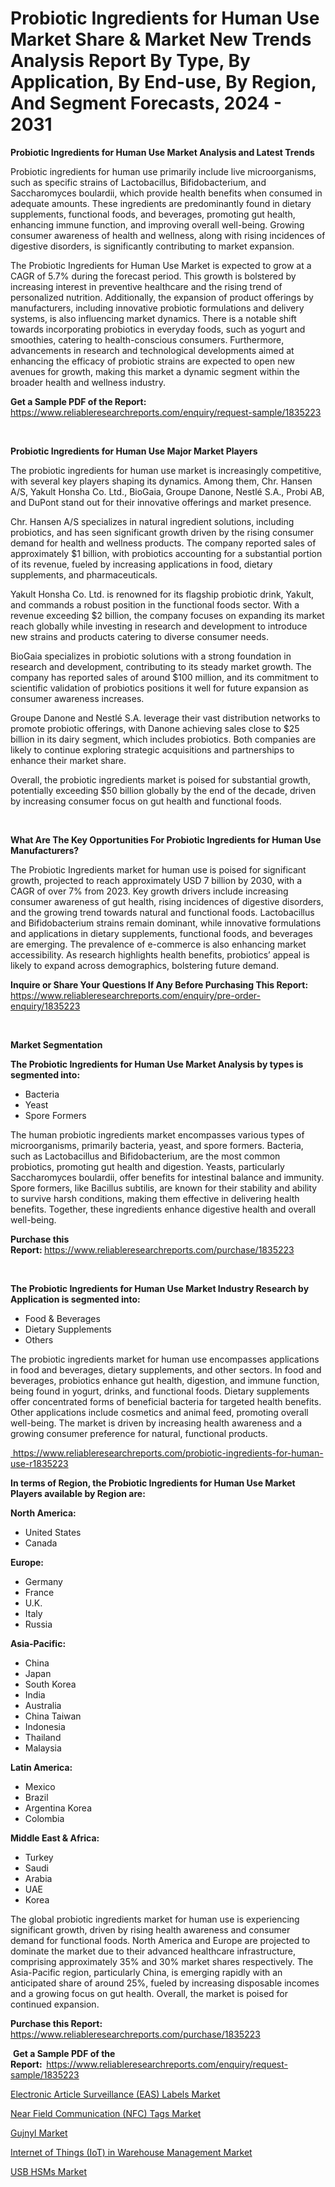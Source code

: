 <p><h1>Probiotic Ingredients for Human Use Market Share & Market New Trends Analysis Report By Type, By Application, By End-use, By Region, And Segment Forecasts, 2024 - 2031</h1></p><p><strong>Probiotic Ingredients for Human Use Market Analysis and Latest Trends</strong></p>
<p><p>Probiotic ingredients for human use primarily include live microorganisms, such as specific strains of Lactobacillus, Bifidobacterium, and Saccharomyces boulardii, which provide health benefits when consumed in adequate amounts. These ingredients are predominantly found in dietary supplements, functional foods, and beverages, promoting gut health, enhancing immune function, and improving overall well-being. Growing consumer awareness of health and wellness, along with rising incidences of digestive disorders, is significantly contributing to market expansion.</p><p>The Probiotic Ingredients for Human Use Market is expected to grow at a CAGR of 5.7% during the forecast period. This growth is bolstered by increasing interest in preventive healthcare and the rising trend of personalized nutrition. Additionally, the expansion of product offerings by manufacturers, including innovative probiotic formulations and delivery systems, is also influencing market dynamics. There is a notable shift towards incorporating probiotics in everyday foods, such as yogurt and smoothies, catering to health-conscious consumers. Furthermore, advancements in research and technological developments aimed at enhancing the efficacy of probiotic strains are expected to open new avenues for growth, making this market a dynamic segment within the broader health and wellness industry.</p></p>
<p><strong>Get a Sample PDF of the Report:&nbsp;</strong> <a href="https://www.reliableresearchreports.com/enquiry/request-sample/1835223?utm_campaign=16&utm_medium=2&utm_source=Github&utm_content=ia&utm_term=31122024&utm_id=probiotic-ingredients-for-human-use">https://www.reliableresearchreports.com/enquiry/request-sample/1835223</a></p>
<p>&nbsp;</p>
<p><strong>Probiotic Ingredients for Human Use Major Market Players</strong></p>
<p><p>The probiotic ingredients for human use market is increasingly competitive, with several key players shaping its dynamics. Among them, Chr. Hansen A/S, Yakult Honsha Co. Ltd., BioGaia, Groupe Danone, Nestlé S.A., Probi AB, and DuPont stand out for their innovative offerings and market presence.</p><p>Chr. Hansen A/S specializes in natural ingredient solutions, including probiotics, and has seen significant growth driven by the rising consumer demand for health and wellness products. The company reported sales of approximately $1 billion, with probiotics accounting for a substantial portion of its revenue, fueled by increasing applications in food, dietary supplements, and pharmaceuticals.</p><p>Yakult Honsha Co. Ltd. is renowned for its flagship probiotic drink, Yakult, and commands a robust position in the functional foods sector. With a revenue exceeding $2 billion, the company focuses on expanding its market reach globally while investing in research and development to introduce new strains and products catering to diverse consumer needs.</p><p>BioGaia specializes in probiotic solutions with a strong foundation in research and development, contributing to its steady market growth. The company has reported sales of around $100 million, and its commitment to scientific validation of probiotics positions it well for future expansion as consumer awareness increases.</p><p>Groupe Danone and Nestlé S.A. leverage their vast distribution networks to promote probiotic offerings, with Danone achieving sales close to $25 billion in its dairy segment, which includes probiotics. Both companies are likely to continue exploring strategic acquisitions and partnerships to enhance their market share.</p><p>Overall, the probiotic ingredients market is poised for substantial growth, potentially exceeding $50 billion globally by the end of the decade, driven by increasing consumer focus on gut health and functional foods.</p></p>
<p>&nbsp;</p>
<p><strong>What Are The Key Opportunities For Probiotic Ingredients for Human Use Manufacturers?</strong></p>
<p><p>The Probiotic Ingredients market for human use is poised for significant growth, projected to reach approximately USD 7 billion by 2030, with a CAGR of over 7% from 2023. Key growth drivers include increasing consumer awareness of gut health, rising incidences of digestive disorders, and the growing trend towards natural and functional foods. Lactobacillus and Bifidobacterium strains remain dominant, while innovative formulations and applications in dietary supplements, functional foods, and beverages are emerging. The prevalence of e-commerce is also enhancing market accessibility. As research highlights health benefits, probiotics’ appeal is likely to expand across demographics, bolstering future demand.</p></p>
<p><strong>Inquire or Share Your Questions If Any Before Purchasing This Report:</strong> <a href="https://www.reliableresearchreports.com/enquiry/pre-order-enquiry/1835223?utm_campaign=16&utm_medium=2&utm_source=Github&utm_content=ia&utm_term=31122024&utm_id=probiotic-ingredients-for-human-use">https://www.reliableresearchreports.com/enquiry/pre-order-enquiry/1835223</a></p>
<p>&nbsp;</p>
<p><strong>Market Segmentation</strong></p>
<p><strong>The Probiotic Ingredients for Human Use Market Analysis by types is segmented into:</strong></p>
<p><ul><li>Bacteria</li><li>Yeast</li><li>Spore Formers</li></ul></p>
<p><p>The human probiotic ingredients market encompasses various types of microorganisms, primarily bacteria, yeast, and spore formers. Bacteria, such as Lactobacillus and Bifidobacterium, are the most common probiotics, promoting gut health and digestion. Yeasts, particularly Saccharomyces boulardii, offer benefits for intestinal balance and immunity. Spore formers, like Bacillus subtilis, are known for their stability and ability to survive harsh conditions, making them effective in delivering health benefits. Together, these ingredients enhance digestive health and overall well-being.</p></p>
<p><strong>Purchase this Report:&nbsp;</strong><a href="https://www.reliableresearchreports.com/purchase/1835223?utm_campaign=16&utm_medium=2&utm_source=Github&utm_content=ia&utm_term=31122024&utm_id=probiotic-ingredients-for-human-use">https://www.reliableresearchreports.com/purchase/1835223</a></p>
<p>&nbsp;</p>
<p><strong>The Probiotic Ingredients for Human Use Market Industry Research by Application is segmented into:</strong></p>
<p><ul><li>Food & Beverages</li><li>Dietary Supplements</li><li>Others</li></ul></p>
<p><p>The probiotic ingredients market for human use encompasses applications in food and beverages, dietary supplements, and other sectors. In food and beverages, probiotics enhance gut health, digestion, and immune function, being found in yogurt, drinks, and functional foods. Dietary supplements offer concentrated forms of beneficial bacteria for targeted health benefits. Other applications include cosmetics and animal feed, promoting overall well-being. The market is driven by increasing health awareness and a growing consumer preference for natural, functional products.</p></p>
<p><a href="https://www.reliableresearchreports.com/probiotic-ingredients-for-human-use-r1835223?utm_campaign=16&utm_medium=2&utm_source=Github&utm_content=ia&utm_term=31122024&utm_id=probiotic-ingredients-for-human-use">&nbsp;https://www.reliableresearchreports.com/probiotic-ingredients-for-human-use-r1835223</a></p>
<p><strong>In terms of Region, the Probiotic Ingredients for Human Use Market Players available by Region are:</strong></p>
<p>
    <p> <strong> North America: </strong>
        <ul>
            <li>United States</li>
            <li>Canada</li>
        </ul>
        </p> 
    <p> <strong> Europe: </strong>
        <ul>
            <li>Germany</li>
            <li>France</li>
            <li>U.K.</li>
            <li>Italy</li>
            <li>Russia</li>
        </ul>
        </p> 
    <p> <strong> Asia-Pacific: </strong>
        <ul>
            <li>China</li>
            <li>Japan</li>
            <li>South Korea</li>
            <li>India</li>
            <li>Australia</li>
            <li>China Taiwan</li>
            <li>Indonesia</li>
            <li>Thailand</li>
            <li>Malaysia</li>
        </ul>
        </p> 
    <p> <strong> Latin America: </strong>
        <ul>
            <li>Mexico</li>
            <li>Brazil</li>
            <li>Argentina Korea</li>
            <li>Colombia</li>
        </ul>
        </p> 
    <p> <strong> Middle East & Africa: </strong>
        <ul>
            <li>Turkey</li>
            <li>Saudi</li>
            <li>Arabia</li>
            <li>UAE</li>
            <li>Korea</li>
        </ul>
    </p>
    </p>
<p><p>The global probiotic ingredients market for human use is experiencing significant growth, driven by rising health awareness and consumer demand for functional foods. North America and Europe are projected to dominate the market due to their advanced healthcare infrastructure, comprising approximately 35% and 30% market shares respectively. The Asia-Pacific region, particularly China, is emerging rapidly with an anticipated share of around 25%, fueled by increasing disposable incomes and a growing focus on gut health. Overall, the market is poised for continued expansion.</p></p>
<p><strong>Purchase this Report: </strong><a href="https://www.reliableresearchreports.com/purchase/1835223?utm_campaign=16&utm_medium=2&utm_source=Github&utm_content=ia&utm_term=31122024&utm_id=probiotic-ingredients-for-human-use">https://www.reliableresearchreports.com/purchase/1835223</a></p>
<p>&nbsp;<strong>Get a Sample PDF of the Report:&nbsp;&nbsp;</strong><a href="https://www.reliableresearchreports.com/enquiry/request-sample/1835223?utm_campaign=16&utm_medium=2&utm_source=Github&utm_content=ia&utm_term=31122024&utm_id=probiotic-ingredients-for-human-use">https://www.reliableresearchreports.com/enquiry/request-sample/1835223</a></p>
<p><strong></strong></p>
<p><p><a href="https://github.com/jerhoskinson197676/Market-Research-Report-List-1/blob/main/electronic-article-surveillance-eas-labels-market.md?utm_campaign=16&utm_medium=2&utm_source=Github&utm_content=ia&utm_term=31122024&utm_id=probiotic-ingredients-for-human-use">Electronic Article Surveillance (EAS) Labels Market</a></p><p><a href="https://github.com/norbeludie83/Market-Research-Report-List-1/blob/main/near-field-communication-nfc-tags-market.md?utm_campaign=16&utm_medium=2&utm_source=Github&utm_content=ia&utm_term=31122024&utm_id=probiotic-ingredients-for-human-use">Near Field Communication (NFC) Tags Market</a></p><p><a href="https://github.com/mezokathleen834/Market-Research-Report-List-1/blob/main/gujnyl-market.md?utm_campaign=16&utm_medium=2&utm_source=Github&utm_content=ia&utm_term=31122024&utm_id=probiotic-ingredients-for-human-use">Gujnyl Market</a></p><p><a href="https://github.com/shirleenfraker87/Market-Research-Report-List-1/blob/main/internet-of-things-iot-in-warehouse-management-market.md?utm_campaign=16&utm_medium=2&utm_source=Github&utm_content=ia&utm_term=31122024&utm_id=probiotic-ingredients-for-human-use">Internet of Things (IoT) in Warehouse Management Market</a></p><p><a href="https://github.com/JosephineMcguire65/Market-Research-Report-List-1/blob/main/usb-hsms-market.md?utm_campaign=16&utm_medium=2&utm_source=Github&utm_content=ia&utm_term=31122024&utm_id=probiotic-ingredients-for-human-use">USB HSMs Market</a></p></p>